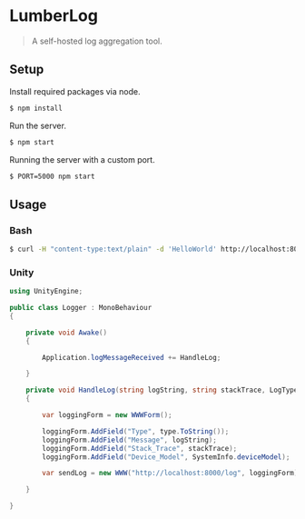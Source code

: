 # LumberLog

> A self-hosted log aggregation tool.

## Setup

Install required packages via node.

```bash
$ npm install
```

Run the server.

```bash
$ npm start
```

Running the server with a custom port.

```bash
$ PORT=5000 npm start
```

## Usage

### Bash

```bash
$ curl -H "content-type:text/plain" -d 'HelloWorld' http://localhost:8000/log
```

### Unity

```csharp
using UnityEngine;

public class Logger : MonoBehaviour
{

    private void Awake()
    {

        Application.logMessageReceived += HandleLog;

    }

    private void HandleLog(string logString, string stackTrace, LogType type)
    {

        var loggingForm = new WWWForm();

        loggingForm.AddField("Type", type.ToString());
        loggingForm.AddField("Message", logString);
        loggingForm.AddField("Stack_Trace", stackTrace);
        loggingForm.AddField("Device_Model", SystemInfo.deviceModel);

        var sendLog = new WWW("http://localhost:8000/log", loggingForm);

    }

}
```
